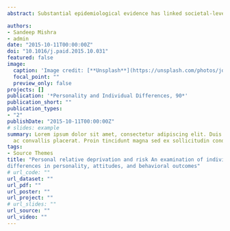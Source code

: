 ```yaml
---
abstract: Substantial epidemiological evidence has linked societal-level inequality and outcomes associated with risk-taking (e.g., teen pregnancy, crime, violence). However, little research has examined whether downstream psychological consequences of inequality are similarly associated with risk-related outcomes. We examined whether subjective feelings of personal relative deprivation—a key affective consequence of competitive disadvantage and victimization by inequality—were associated with risk-related individual differences in a diverse community sample (n=328). Personal relative deprivation was associated with personality traits associated with risk (high impulsivity, low self-control, and facets of sensation-seeking), risk-related attitudes (in ethical, gambling, and health/safety domains), and behavioral outcomes (gambling and problem gambling, future discounting, antisocial conduct, and criminal outcomes), but not with two laboratory behavioral risk tasks. Together, the results indicate that subjective feelings of relative deprivation predict individual differences in key personality traits, attitudes, and behaviors associated with risk.

authors:
- Sandeep Mishra
- admin
date: "2015-10-11T00:00:00Z"
doi: "10.1016/j.paid.2015.10.031"
featured: false
image:
  caption: 'Image credit: [**Unsplash**](https://unsplash.com/photos/jdD8gXaTZsc)'
  focal_point: ""
  preview_only: false
projects: []
publication: '*Personality and Individual Differences, 90*'
publication_short: ""
publication_types:
- "2"
publishDate: "2015-10-11T00:00:00Z"
# slides: example
summary: Lorem ipsum dolor sit amet, consectetur adipiscing elit. Duis posuere tellus
  ac convallis placerat. Proin tincidunt magna sed ex sollicitudin condimentum.
tags:
- Source Themes
title: "Personal relative deprivation and risk An examination of individual
differences in personality, attitudes, and behavioral outcomes"
# url_code: ""
url_dataset: ""
url_pdf: ""
url_poster: ""
url_project: ""
# url_slides: ""
url_source: ""
url_video: ""
---
```

